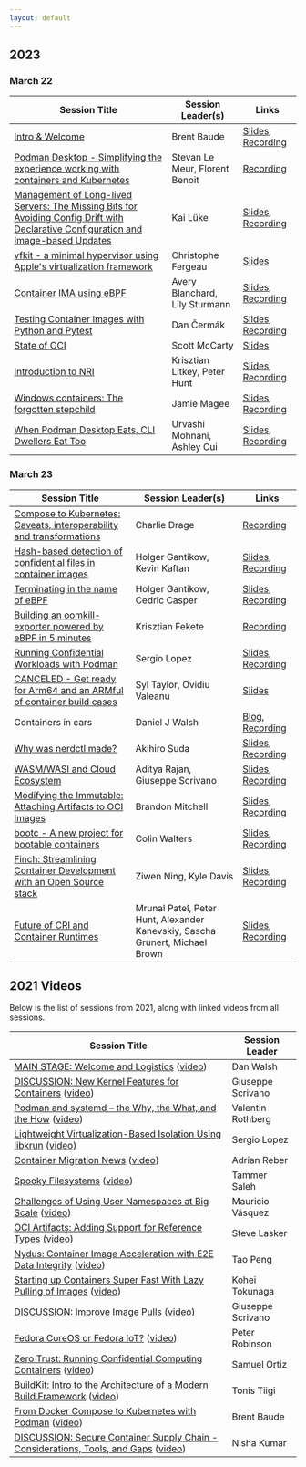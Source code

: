 ```yaml
---
layout: default
---
```


## 2023
### March 22

| Session Title | Session Leader(s) | Links                                                                                                                                                                   |
| ------------- | ----------------- |-------------------------------------------------------------------------------------------------------------------------------------------------------------------------|
| [Intro & Welcome](https://containerplumbing.org/sessions/2023/intro-welcome)                                                                                                                 | Brent Baude | [Slides](https://containerplumbing.org/slides/ContainerPlumbers2023-Intro-Welcome.pdf), [Recording](https://youtu.be/mkg_Z07ECME)                                                                                                                               |
| [Podman Desktop - Simplifying the experience working with containers and Kubernetes](https://containerplumbing.org/sessions/2023/podman_desktop_s)                                           | Stevan Le Meur, Florent Benoit | [Recording](https://youtu.be/3aPQi7I55rw)                                                                                                                               |
| [Management of Long-lived Servers: The Missing Bits for Avoiding Config Drift with Declarative Configuration and Image-based Updates](https://containerplumbing.org/sessions/2023/management_of_lo) | Kai Lüke | [Slides](https://github.com/pothos/papers/raw/master/talks/long-lived-servers-avoiding-config-drift-container-plumbing-2023-kai-lueke.pdf), [Recording](https://youtu.be/4FOMCgjhDos) |
| [vfkit - a minimal hypervisor using Apple's virtualization framework](https://containerplumbing.org/sessions/2023/vfkit_a_minimal_)                                                          | Christophe Fergeau | [Slides](https://crc.dev/blog/posts/2023-03-22-containers-plumbing/)                                                                                                    |
| [Container IMA using eBPF](https://containerplumbing.org/sessions/2023/container_ima_us)                                                                                                     | Avery Blanchard, Lily Sturmann | [Slides](https://github.com/lkatalin/ima-ebpf-slides/tree/main), [Recording](https://youtu.be/PnhL8bGdBz4)                                                              |
| [Testing Container Images with Python and Pytest](https://containerplumbing.org/sessions/2023/testing_containe)                                                                              | Dan Čermák | [Slides](https://dcermak.github.io/pytest_container-presentation/), [Recording](https://youtu.be/KbFliuvNN-U)                                                           |
| [State of OCI](https://containerplumbing.org/sessions/2023/state_of_oci)                                                                                                                     | Scott McCarty | [Slides](https://docs.google.com/presentation/d/1hMpKf_BTDVr4BFoidlqOpEhHnyikCDFgjYgByRzz-wc/edit?usp=sharing)                                           |
| [Introduction to NRI](https://containerplumbing.org/sessions/2023/introduction_to_)                                                                                                          | Krisztian Litkey, Peter Hunt | [Slides](https://github.com/klihub/nri-intro/blob/main/nri-intro.pdf), [Recording](https://youtu.be/Bn3rdAdqXac)                                                        |
| [Windows containers: The forgotten stepchild](https://containerplumbing.org/sessions/2023/windows_containe)                                                                                  | Jamie Magee | [Slides](https://1drv.ms/p/s!Ak9N9BUQv_3Em95RDTfJ6BVIdYG6_w?e=aD843N), [Recording](https://youtu.be/RZ4PBDjtrc0)                                                        |
| [When Podman Desktop Eats, CLI Dwellers Eat Too](https://containerplumbing.org/sessions/2023/when_podman_desktop_eats)                                                                       | Urvashi Mohnani, Ashley Cui | [Slides](https://docs.google.com/presentation/d/1hOiBr9QYgvyagaUufkJVnSwf8cTYoKPK3UgcRntifdU/edit?usp=sharing), [Recording](https://youtu.be/SXFOEPIpB50)               |

### March 23

| Session Title | Session Leader(s) | Links                                                                                                                                                    |
| ------------- | ----------------- |----------------------------------------------------------------------------------------------------------------------------------------------------------|
| [Compose to Kubernetes: Caveats, interoperability and transformations](https://containerplumbing.org/sessions/2023/compose_to_kuber) | Charlie Drage                                                               | [Recording](https://youtu.be/3B5BCQAznIA)                                                                                                                |
| [Hash-based detection of confidential files in container images](https://containerplumbing.org/sessions/2023/hash_based_detec)       | Holger Gantikow, Kevin Kaftan                                               | [Slides](https://drive.google.com/file/d/17-p-V0_gZRT_jswSl7_3QoIewP7ABzJN/view?usp=share_link ), [Recording](https://youtu.be/3B5BCQAznIA)              |
| [Terminating in the name of eBPF](https://containerplumbing.org/sessions/2023/killing_in_the_n)                                      | Holger Gantikow, Cedric Casper                                              | [Slides](https://drive.google.com/file/d/1xVUb-GqwUwlZJtfYjPinF3aj6YFJNM11/view?usp=share_link), [Recording](https://youtu.be/3B5BCQAznIA)               |
| [Building an oomkill-exporter powered by eBPF in 5 minutes](https://containerplumbing.org/sessions/2023/building_an_oomk)            | Krisztian Fekete                                                            | [Recording](https://youtu.be/3B5BCQAznIA)                                                                                                                |
| [Running Confidential Workloads with Podman](https://containerplumbing.org/sessions/2023/running_confiden)                           | Sergio Lopez                                                                | [Slides](https://sinrega.org/files/running_confidential_workloads_with_podman.pdf), [Recording](https://youtu.be/8Fy_Gjcesiw)                            |
| [CANCELED - Get ready for Arm64 and an ARMful of container build cases](https://containerplumbing.org/sessions/2023/get_ready_for_ar) | Syl Taylor, Ovidiu Valeanu                                                  | [Slides](https://github.com/syl-taylor/container-plumbing-days-2023)                                                                                     |
| Containers in cars                                                                                                                   | Daniel J Walsh                                                               | [Blog](https://redhat.com/en/blog/running-containers-cars), [Recording](https://youtu.be/u2D1K_L6L7U)                                                                                                      |
| [Why was nerdctl made?](https://containerplumbing.org/sessions/2023/why_was_nerdctl_)                                                | Akihiro Suda                                                                | [Slides](https://www.slideshare.net/AkihiroSuda/container-plumbing-days-2023-why-was-nerdctl-made), [Recording](https://youtu.be/LjPijo0yCUE)            |
| [WASM/WASI and Cloud Ecosystem](https://containerplumbing.org/sessions/2023/wasm_wasi_and_cl)                                        | Aditya Rajan, Giuseppe Scrivano                                             | [Slides](https://docs.google.com/presentation/d/1ToWtHgWzNCx4iwyMfKbugUXpn9LDzNH6E1BRklq7av4/edit#slide=id.p), [Recording](https://youtu.be/SZBgTvjGRXY) |
| [Modifying the Immutable: Attaching Artifacts to OCI Images](https://containerplumbing.org/sessions/2023/modifying_the_im)           | Brandon Mitchell                                                            | [Slides](https://sudo-bmitch.github.io/presentations/oci-referrers-2023/presentation.html#2), [Recording](https://youtu.be/j0QhkTHCSSw)                  |
| [bootc - A new project for bootable containers](https://containerplumbing.org/sessions/2023/bootc_a_new_proj)                        | Colin Walters                                                               | [Slides](https://fedorapeople.org/~walters/2023-containerplumbing-bootc.html), [Recording](https://youtu.be/QaKl5z6dFlM)                                 |
| [Finch: Streamlining Container Development with an Open Source stack](https://containerplumbing.org/sessions/2023/finch_streamlini)  | Ziwen Ning, Kyle Davis                                                      | [Slides](https://containerplumbing.org/slides/finch-container-plumbing.pdf), [Recording](https://youtu.be/chNydI0DCvw)                                   |
| [Future of CRI and Container Runtimes](https://containerplumbing.org/sessions/2023/future_of_cri_an)                                 | Mrunal Patel, Peter Hunt, Alexander Kanevskiy, Sascha Grunert, Michael Brown | [Slides](https://containerplumbing.org/slides/Future-of-CRI-and-Container-Runtimes.pdf), [Recording](https://youtu.be/jvx929pHSHY)                       |


## 2021 Videos

Below is the list of sessions from 2021, along with linked videos from all sessions.

| Session Title | Session Leader |
| ---------------------------------------- | ---------- |
| [MAIN STAGE: Welcome and Logistics](/sessions/2021/welcomeand) ([video]()) | Dan Walsh |
| [DISCUSSION: New Kernel Features for Containers](/sessions/2021/newkernelf) ([video](https://youtu.be/eyPkTye-D0U)) | Giuseppe Scrivano |
| [Podman and systemd – the Why, the What, and the How](/sessions/2021/podmanands) ([video](https://youtu.be/ab-exhFQYcQ)) | Valentin Rothberg |
| [Lightweight Virtualization-Based Isolation Using libkrun](/sessions/2021/lightweigh) ([video](https://youtu.be/4nmPC4bDJxY)) | Sergio Lopez |
| [Container Migration News](/sessions/2021/containerm) ([video](https://youtu.be/hQ475sOd0yw)) | Adrian Reber |
| [Spooky Filesystems](/sessions/2021/spookyfile) ([video](https://youtu.be/4SMNhlluOXk)) | Tammer Saleh |
| [Challenges of Using User Namespaces at Big Scale](/sessions/2021/challenges) ([video](https://youtu.be/D9rHAleTYnE)) | Mauricio Vásquez |
| [OCI Artifacts: Adding Support for Reference Types](/sessions/2021/ociartifac) ([video](https://www.youtube.com/watch?v=CxrTQnjlOsU)) | Steve Lasker |
| [Nydus: Container Image Acceleration with E2E Data Integrity](/sessions/2021/nydusconta) ([video](https://www.youtube.com/watch?v=Hmt4BiFgN4w)) | Tao Peng |
| [Starting up Containers Super Fast With Lazy Pulling of Images](/sessions/2021/startingup) ([video](https://youtu.be/r981cUwoD7o)) | Kohei Tokunaga |
| [DISCUSSION: Improve Image Pulls ](/sessions/2021/improveima) ([video](https://www.youtube.com/watch?v=Zz3ArFOL1Gk)) | Giuseppe Scrivano |
| [Fedora CoreOS or Fedora IoT?](/sessions/2021/coreosiot) ([video](https://youtu.be/yqbnUBI-Xhk)) | Peter Robinson |
| [Zero Trust: Running Confidential Computing Containers](/sessions/2021/zerotrustr) ([video](https://www.youtube.com/watch?v=o0ScKmPRAeQ)) | Samuel Ortiz |
| [BuildKit: Intro to the Architecture of a Modern Build Framework](/sessions/2021/buildkitin) ([video](https://youtu.be/sJpthXTHVVA)) | Tonis Tiigi |
| [From Docker Compose to Kubernetes with Podman](/sessions/2021/fromdocker) ([video](https://www.youtube.com/watch?v=CxrTQnjlOsU)) | Brent Baude |
| [DISCUSSION: Secure Container Supply Chain - Considerations, Tools, and Gaps](/sessions/2021/securecont) ([video](https://youtu.be/v7XzoMZaGbY)) | Nisha Kumar |

<!--
[Please join us](/register)!

## Attending

All of the presentations will be "sessions" in the HopIn conference application, except for the "Welcome", which will take place on the Main Stage. Sessions become visible in the HopIn site ten minutes before they start.  

All sessions will include Q&A, time permitting.  You may ask your question at any point in the Session Chat alongside the presentation.  The moderator will track these and repeat them to the speaker at the appropriate time.  If we run out of time during the session, the speaker might follow up with you in the Hallway Track.  Please adhere to the [code of conduct](/conduct).

A few sessions are discussion sessions, and attendees will be encouraged to ask questions and participate aloud and by chat.  If you want to say something aloud, use the HopIn interface to *Request To Share Audio and Video* and the moderator will enable your video and mic at the appropriate time (we are strictly limited on how many people can have live mics at once).  Please *disable* your mic and video once you are done speaking.

If you get "video streaming error", try using a different web browser.  Our apologies for failing to provide captions for most sessions; the techonology we tested for this didn't work out.

## Hallway Track

All day March 9th and 10th, we will have a parallel "session" called the "Hallway Track."  This is an open session where any attendee may share audio and video, for impromptu discussions or follow-ups on sessions, as well as just meeting people.  The Hallway Track will not be recorded.

## Video Recording

All sessions will be video recorded, and offered on the [Red Hat Community](https://www.youtube.com/c/RedHatCommunity) video channel after editing.  Sessions may also be available via the speakers' own video channels.  If you choose to ask a question out loud, you will be on the recording.

-->
